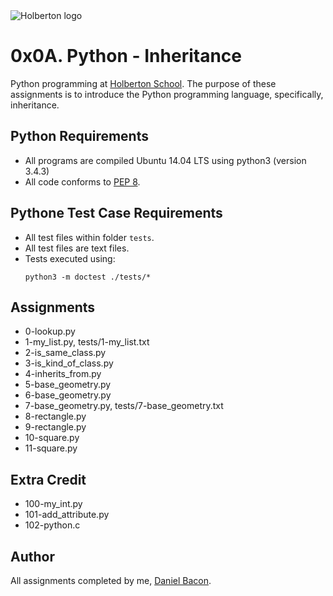 <img src="https://www.holbertonschool.com/assets/holberton-logo-1cc451260ca3cd297def53f2250a9794810667c7ca7b5fa5879a569a457bf16f.png" alt="Holberton logo">

0x0A. Python - Inheritance
==========================
Python programming at [Holberton School](https://www.holbertonschool.com). The purpose of these assignments is to introduce the Python programming language, specifically, inheritance.

Python Requirements
-------------------
* All programs are compiled Ubuntu 14.04 LTS using python3 (version 3.4.3)
* All code conforms to [PEP 8](https://www.python.org/dev/peps/pep-0008/).

Pythone Test Case Requirements
------------------------------
* All test files within folder ```tests```.
* All test files are text files.
* Tests executed using:
  ```
  python3 -m doctest ./tests/*
  ```

Assignments
-----------
* 0-lookup.py
* 1-my_list.py, tests/1-my_list.txt
* 2-is_same_class.py
* 3-is_kind_of_class.py
* 4-inherits_from.py
* 5-base_geometry.py
* 6-base_geometry.py
* 7-base_geometry.py, tests/7-base_geometry.txt
* 8-rectangle.py
* 9-rectangle.py
* 10-square.py
* 11-square.py

Extra Credit
------------
* 100-my_int.py
* 101-add_attribute.py
* 102-python.c

Author
------
All assignments completed by me, [Daniel Bacon](https://github.com/dfbacon).
